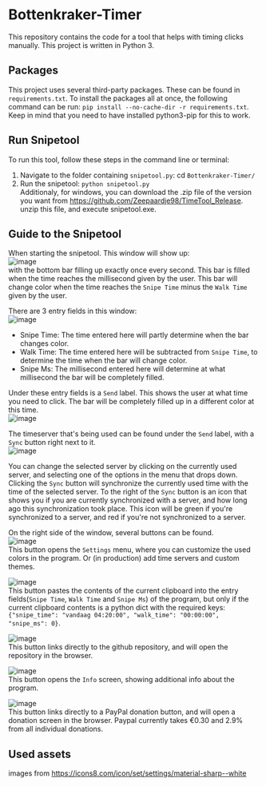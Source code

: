 # Bottenkraker-Timer
This repository contains the code for a tool that helps with timing clicks manually. This project is written in Python 3.

## Packages
This project uses several third-party packages. These can be found in ```requirements.txt```. To install the packages all at once, the following command can be run: ```pip install --no-cache-dir -r requirements.txt```. Keep in mind that you need to have installed python3-pip for this to work.

## Run Snipetool
To run this tool, follow these steps in the command line or terminal:
1. Navigate to the folder containing ```snipetool.py```: cd ```Bottenkraker-Timer/```
2. Run the snipetool: ```python snipetool.py```\
Additionaly, for windows, you can download the .zip file of the version you want from https://github.com/Zeepaardje98/TimeTool_Release. unzip this file, and execute snipetool.exe.

## Guide to the Snipetool
When starting the snipetool. This window will show up:\
![image](https://user-images.githubusercontent.com/46892835/122901887-485e9500-d34e-11eb-8699-02505563765f.png)\
with the bottom bar filling up exactly once every second. This bar is filled when the time reaches the millisecond given by the user. This bar will change color when the time reaches the ```Snipe Time``` minus the ```Walk Time``` given by the user.

There are 3 entry fields in this window:\
![image](https://user-images.githubusercontent.com/46892835/122903609-db4bff00-d34f-11eb-8e45-d49ebe14e2bf.png)
- Snipe Time: The time entered here will partly determine when the bar changes color.
- Walk Time: The time entered here will be subtracted from ```Snipe Time```, to determine the time when the bar will change color.
- Snipe Ms: The millisecond entered here will determine at what millisecond the bar will be completely filled.

Under these entry fields is a ```Send``` label. This shows the user at what time you need to click. The bar will be completely filled up in a different color at this time.\
![image](https://user-images.githubusercontent.com/46892835/122904296-7d6be700-d350-11eb-861a-5774d261fdf9.png)

The timeserver that's being used can be found under the ```Send``` label, with a ```Sync``` button right next to it.\
![image](https://user-images.githubusercontent.com/46892835/122905149-42b67e80-d351-11eb-846c-6b26be228614.png)

You can change the selected server by clicking on the currently used server, and selecting one of the options in the menu that drops down. Clicking the ```Sync``` button will synchronize the currently used time with the time of the selected server. To the right of the ```Sync``` button is an icon that shows you if you are currently synchronized with a server, and how long ago this synchronization took place. This icon will be green if you're synchronized to a server, and red if you're not synchronized to a server.

On the right side of the window, several buttons can be found.\
![image](https://github.com/Zeepaardje98/Bottenkraker-Timer/blob/main/images/settings_light.png)\
This button opens the ```Settings``` menu, where you can customize the used colors in the program. Or (in production) add time servers and custom themes.

![image](https://github.com/Zeepaardje98/Bottenkraker-Timer/blob/main/images/upload_light.png)\
This button pastes the contents of the current clipboard into the entry fields(```Snipe Time```, ```Walk Time``` and ```Snipe Ms```) of the program, but only if the current clipboard contents is a python dict with the required keys: ```{"snipe_time": "vandaag 04:20:00", "walk_time": "00:00:00", "snipe_ms": 0}```.

![image](https://github.com/Zeepaardje98/Bottenkraker-Timer/blob/main/images/Ghub_logo_light.png)\
This button links directly to the github repository, and will open the repository in the browser.

![image](https://github.com/Zeepaardje98/Bottenkraker-Timer/blob/main/images/info_light.png)\
This button opens the ```Info``` screen, showing additional info about the program.

![image](https://github.com/Zeepaardje98/Bottenkraker-Timer/blob/main/images/donate_light.png)\
This button links directly to a PayPal donation button, and will open a donation screen in the browser. Paypal currently takes €0.30 and 2.9% from all individual donations.

## Used assets
images from https://icons8.com/icon/set/settings/material-sharp--white

